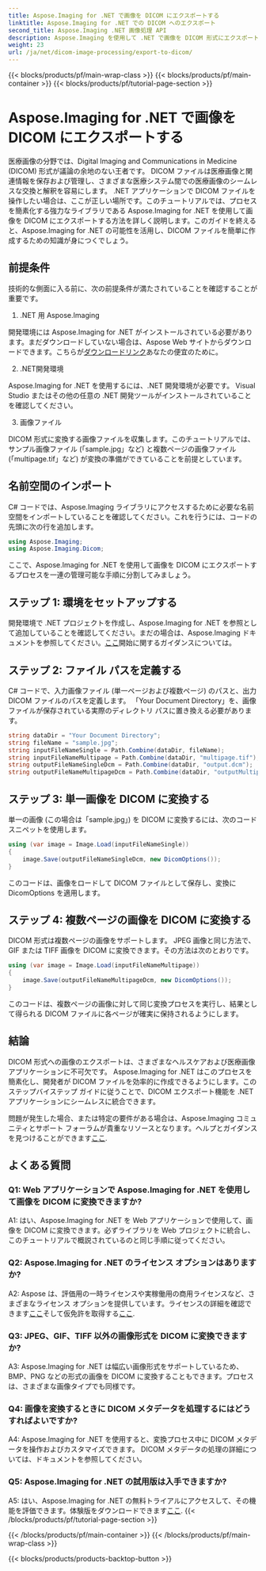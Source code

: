 ```yaml
---
title: Aspose.Imaging for .NET で画像を DICOM にエクスポートする
linktitle: Aspose.Imaging for .NET での DICOM へのエクスポート
second_title: Aspose.Imaging .NET 画像処理 API
description: Aspose.Imaging を使用して .NET で画像を DICOM 形式にエクスポートする方法を学習します。医療画像を簡単に変換します。
weight: 23
url: /ja/net/dicom-image-processing/export-to-dicom/
---
```


{{< blocks/products/pf/main-wrap-class >}}
{{< blocks/products/pf/main-container >}}
{{< blocks/products/pf/tutorial-page-section >}}

# Aspose.Imaging for .NET で画像を DICOM にエクスポートする

医療画像の分野では、Digital Imaging and Communications in Medicine (DICOM) 形式が議論の余地のない王者です。 DICOM ファイルは医療画像と関連情報を保存および管理し、さまざまな医療システム間での医療画像のシームレスな交換と解釈を容易にします。 .NET アプリケーションで DICOM ファイルを操作したい場合は、ここが正しい場所です。このチュートリアルでは、プロセスを簡素化する強力なライブラリである Aspose.Imaging for .NET を使用して画像を DICOM にエクスポートする方法を詳しく説明します。このガイドを終えると、Aspose.Imaging for .NET の可能性を活用し、DICOM ファイルを簡単に作成するための知識が身につくでしょう。

## 前提条件

技術的な側面に入る前に、次の前提条件が満たされていることを確認することが重要です。

1. .NET 用 Aspose.Imaging

開発環境には Aspose.Imaging for .NET がインストールされている必要があります。まだダウンロードしていない場合は、Aspose Web サイトからダウンロードできます。こちらが[ダウンロードリンク](https://releases.aspose.com/imaging/net/)あなたの便宜のために。

2. .NET開発環境

Aspose.Imaging for .NET を使用するには、.NET 開発環境が必要です。 Visual Studio またはその他の任意の .NET 開発ツールがインストールされていることを確認してください。

3. 画像ファイル

DICOM 形式に変換する画像ファイルを収集します。このチュートリアルでは、サンプル画像ファイル (「sample.jpg」など) と複数ページの画像ファイル (「multipage.tif」など) が変換の準備ができていることを前提としています。

## 名前空間のインポート

C# コードでは、Aspose.Imaging ライブラリにアクセスするために必要な名前空間をインポートしていることを確認してください。これを行うには、コードの先頭に次の行を追加します。

```csharp
using Aspose.Imaging;
using Aspose.Imaging.Dicom;
```

ここで、Aspose.Imaging for .NET を使用して画像を DICOM にエクスポートするプロセスを一連の管理可能な手順に分割してみましょう。

## ステップ 1: 環境をセットアップする

開発環境で .NET プロジェクトを作成し、Aspose.Imaging for .NET を参照として追加していることを確認してください。まだの場合は、Aspose.Imaging ドキュメントを参照してください。[ここ](https://reference.aspose.com/imaging/net/)開始に関するガイダンスについては。

## ステップ 2: ファイル パスを定義する

C# コードで、入力画像ファイル (単一ページおよび複数ページ) のパスと、出力 DICOM ファイルのパスを定義します。 「Your Document Directory」を、画像ファイルが保存されている実際のディレクトリ パスに置き換える必要があります。

```csharp
string dataDir = "Your Document Directory";
string fileName = "sample.jpg";
string inputFileNameSingle = Path.Combine(dataDir, fileName);
string inputFileNameMultipage = Path.Combine(dataDir, "multipage.tif");
string outputFileNameSingleDcm = Path.Combine(dataDir, "output.dcm");
string outputFileNameMultipageDcm = Path.Combine(dataDir, "outputMultipage.dcm");
```

## ステップ 3: 単一画像を DICOM に変換する

単一の画像 (この場合は「sample.jpg」) を DICOM に変換するには、次のコード スニペットを使用します。

```csharp
using (var image = Image.Load(inputFileNameSingle))
{
    image.Save(outputFileNameSingleDcm, new DicomOptions());
}
```

このコードは、画像をロードして DICOM ファイルとして保存し、変換に DicomOptions を適用します。

## ステップ 4: 複数ページの画像を DICOM に変換する

DICOM 形式は複数ページの画像をサポートします。 JPEG 画像と同じ方法で、GIF または TIFF 画像を DICOM に変換できます。その方法は次のとおりです。

```csharp
using (var image = Image.Load(inputFileNameMultipage))
{
    image.Save(outputFileNameMultipageDcm, new DicomOptions());
}
```

このコードは、複数ページの画像に対して同じ変換プロセスを実行し、結果として得られる DICOM ファイルに各ページが確実に保持されるようにします。

## 結論

DICOM 形式への画像のエクスポートは、さまざまなヘルスケアおよび医療画像アプリケーションに不可欠です。 Aspose.Imaging for .NET はこのプロセスを簡素化し、開発者が DICOM ファイルを効率的に作成できるようにします。このステップバイステップ ガイドに従うことで、DICOM エクスポート機能を .NET アプリケーションにシームレスに統合できます。

問題が発生した場合、または特定の要件がある場合は、Aspose.Imaging コミュニティとサポート フォーラムが貴重なリソースとなります。ヘルプとガイダンスを見つけることができます[ここ](https://forum.aspose.com/).

## よくある質問

### Q1: Web アプリケーションで Aspose.Imaging for .NET を使用して画像を DICOM に変換できますか?

A1: はい、Aspose.Imaging for .NET を Web アプリケーションで使用して、画像を DICOM に変換できます。必ずライブラリを Web プロジェクトに統合し、このチュートリアルで概説されているのと同じ手順に従ってください。

### Q2: Aspose.Imaging for .NET のライセンス オプションはありますか?

A2: Aspose は、評価用の一時ライセンスや実稼働用の商用ライセンスなど、さまざまなライセンス オプションを提供しています。ライセンスの詳細を確認できます[ここ](https://purchase.aspose.com/buy)そして仮免許を取得する[ここ](https://purchase.aspose.com/temporary-license/).

### Q3: JPEG、GIF、TIFF 以外の画像形式を DICOM に変換できますか?

A3: Aspose.Imaging for .NET は幅広い画像形式をサポートしているため、BMP、PNG などの形式の画像を DICOM に変換することもできます。プロセスは、さまざまな画像タイプでも同様です。

### Q4: 画像を変換するときに DICOM メタデータを処理するにはどうすればよいですか?

A4: Aspose.Imaging for .NET を使用すると、変換プロセス中に DICOM メタデータを操作およびカスタマイズできます。 DICOM メタデータの処理の詳細については、ドキュメントを参照してください。

### Q5: Aspose.Imaging for .NET の試用版は入手できますか?

 A5: はい、Aspose.Imaging for .NET の無料トライアルにアクセスして、その機能を評価できます。体験版をダウンロードできます[ここ](https://releases.aspose.com/).
{{< /blocks/products/pf/tutorial-page-section >}}

{{< /blocks/products/pf/main-container >}}
{{< /blocks/products/pf/main-wrap-class >}}

{{< blocks/products/products-backtop-button >}}
